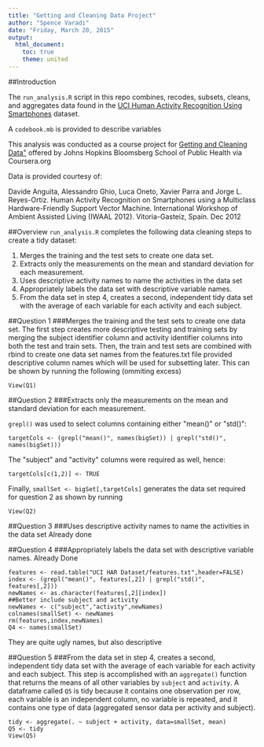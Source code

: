 ```yaml
---
title: "Getting and Cleaning Data Project"
author: "Spence Varadi"
date: "Friday, March 20, 2015"
output:
  html_document:
    toc: true
    theme: united
---
```

##Introduction

The `run_analysis.R` script in this repo combines, recodes, subsets, cleans, and aggregates data found in the <a href="http://archive.ics.uci.edu/ml/datasets/Human+Activity+Recognition+Using+Smartphones">UCI Human Activity Recognition Using Smartphones</a> dataset.

A `codebook.mb` is provided to describe variables

This analysis was conducted as a course project for <a href="https://class.coursera.org/getdata-012">Getting and Cleaning Data"</a> offered by Johns Hopkins Bloomsberg School of Public Health via Coursera.org

Data is provided courtesy of:

Davide Anguita, Alessandro Ghio, Luca Oneto, Xavier Parra and Jorge L. Reyes-Ortiz. Human Activity Recognition on Smartphones using a Multiclass Hardware-Friendly Support Vector Machine. International Workshop of Ambient Assisted Living (IWAAL 2012). Vitoria-Gasteiz, Spain. Dec 2012


##Overview
`run_analysis.R` completes the following data cleaning steps to create a tidy dataset:

1. Merges the training and the test sets to create one data set.
2. Extracts only the measurements on the mean and standard deviation for each measurement. 
3. Uses descriptive activity names to name the activities in the data set
4. Appropriately labels the data set with descriptive variable names. 
5. From the data set in step 4, creates a second, independent tidy data set with the average of each variable for each activity and each subject.

##Question 1
###Merges the training and the test sets to create one data set.
The first step creates more descriptive testing and training sets by merging the subject identifier column and activity identifier columns into both the test and train sets.
Then, the train and test sets are combined with rbind to create one data set names from the features.txt file provided descriptive column names which will be used for subsetting later.
This can be shown by running the following (ommiting excess)

```
View(Q1)
```

##Question 2
###Extracts only the measurements on the mean and standard deviation for each measurement. 

`grepl()` was used to select columns containing either "mean()" or "std()":

```
targetCols <- (grepl("mean()", names(bigSet)) | grepl("std()", names(bigSet)))
```

The "subject" and "activity" columns were required as well, hence:

```
targetCols[c(1,2)] <- TRUE
```

Finally, `smallSet <- bigSet[,targetCols]` generates the data set required for question 2 as shown by running

```
View(Q2)
```


##Question 3
###Uses descriptive activity names to name the activities in the data set
Already done

##Question 4
###Appropriately labels the data set with descriptive variable names. 
Already Done

```
features <- read.table("UCI HAR Dataset/features.txt",header=FALSE)
index <- (grepl("mean()", features[,2]) | grepl("std()", features[,2]))
newNames <- as.character(features[,2][index])
##Better include subject and activity
newNames <- c("subject","activity",newNames)
colnames(smallSet) <- newNames
rm(features,index,newNames)
Q4 <- names(smallSet)
```

They are quite ugly names, but also descriptive

##Question 5
###From the data set in step 4, creates a second, independent tidy data set with the average of each variable for each activity and each subject.
This step is accomplished with an `aggregate()` function that returns the means of all other variables by `subject` and `activity`. A dataframe called `Q5` is tidy because it contains one observation per row, each variable is an independent column, no variable is repeated, and it contains one type of data (aggregated sensor data per activity and subject).

```
tidy <- aggregate(. ~ subject + activity, data=smallSet, mean)
Q5 <- tidy
View(Q5)
```
